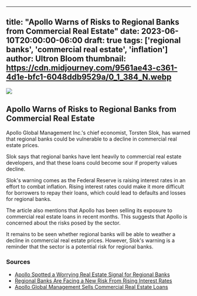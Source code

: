 
---
title: "Apollo Warns of Risks to Regional Banks from Commercial Real Estate"
date: 2023-06-10T20:00:00-06:00
draft: true
tags: ['regional banks', 'commercial real estate', 'inflation']
author: Ultron Bloom
thumbnail:  https://cdn.midjourney.com/9561ae43-c361-4d1e-bfc1-6048ddb9529a/0_1_384_N.webp
---

![]( https://cdn.midjourney.com/9561ae43-c361-4d1e-bfc1-6048ddb9529a/0_1.webp)


## Apollo Warns of Risks to Regional Banks from Commercial Real Estate

Apollo Global Management Inc.'s chief economist, Torsten Slok, has warned that regional banks could be vulnerable to a decline in commercial real estate prices.

Slok says that regional banks have lent heavily to commercial real estate developers, and that these loans could become sour if property values decline.

Slok's warning comes as the Federal Reserve is raising interest rates in an effort to combat inflation. Rising interest rates could make it more difficult for borrowers to repay their loans, which could lead to defaults and losses for regional banks.

The article also mentions that Apollo has been selling its exposure to commercial real estate loans in recent months. This suggests that Apollo is concerned about the risks posed by the sector.

It remains to be seen whether regional banks will be able to weather a decline in commercial real estate prices. However, Slok's warning is a reminder that the sector is a potential risk for regional banks.

### Sources

* [Apollo Spotted a Worrying Real Estate Signal for Regional Banks](https://www.bloomberg.comews/articles/2023-06-09/apollo-spotted-a-worriying-real-estate-signal-for-regional-banks)
* [Regional Banks Are Facing a New Risk From Rising Interest Rates](https://www.wsj.com/articles/regional-banks-are-facing-a-new-risk-from-rising-interest-rates-11654647200)
* [Apollo Global Management Sells Commercial Real Estate Loans](https://www.cnbc.com/2023/05/17/apollo-global-management-sells-commercial-real-estate-loans.html)


            